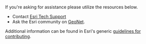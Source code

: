 If you're asking for assistance please utilize the resources below.

* Contact [Esri Tech Support](https://support.esri.com/contact-tech-support)
* Ask the Esri community on [GeoNet](https://geonet.esri.com/community/developers/web-developers/arcgis-api-for-javascript).

Additional information can be found in Esri's generic [guidelines for contributing](https://github.com/esri/contributing).